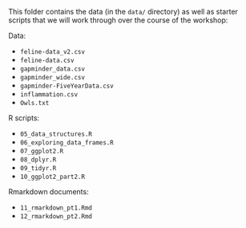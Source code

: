 This folder contains the data (in the `data/` directory) as well as
starter scripts that we will work through over the course of the
workshop:

Data:

-   `feline-data_v2.csv`
-   `feline-data.csv`
-   `gapminder_data.csv`
-   `gapminder_wide.csv`
-   `gapminder-FiveYearData.csv`
-   `inflammation.csv`
-   `Owls.txt`

R scripts:

-   `05_data_structures.R`
-   `06_exploring_data_frames.R`
-   `07_ggplot2.R`
-   `08_dplyr.R`
-   `09_tidyr.R`
-   `10_ggplot2_part2.R`

Rmarkdown documents:

-   `11_rmarkdown_pt1.Rmd`
-   `12_rmarkdown_pt2.Rmd`
